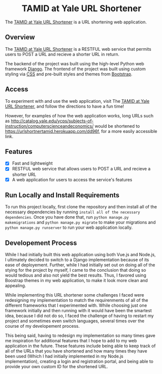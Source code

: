 <h1 align="center">TAMID at Yale URL Shortener</h1>

The [TAMID at Yale URL Shortener](https://urlshortnertamid.herokuapp.com/) is a URL shortening web application.

## Overview

The [TAMID at Yale URL Shortener](https://urlshortnertamid.herokuapp.com/) is a RESTFUL web service that permits users to POST a URL and recieve a shorter URL in return.


The backend of the project was built using the high-level Python web framework [Django](https://www.djangoproject.com/).
The frontend of the project was built using custom styling via [CSS](https://www.w3.org/Style/CSS/Overview.en.html) and pre-built styles and themes from [Bootstrap](https://getbootstrap.com/).

## Access

To experiment with and use the web application, visit The [TAMID at Yale URL Shortener](https://urlshortnertamid.herokuapp.com/), and follow the directions to have a fun time!

However, for examples of how the web application works, long URLs such as http://catalog.yale.edu/ycps/subjects-of-instruction/computerscienceandeconomics/ would be shortened to https://urlshortnertamid.herokuapp.com/dd96f, for a more easily accessible link.

## Features
- [x] Fast and lightweight
- [x] RESTFUL web service that allows users to POST a URL and recieve a shorter URL
- [x] A web application for users to access the service's features

## Run Locally and Install Requirements

To run this project locally, first clone the repository and then install all of the necessary dependencies by running `install all of the necessary dependencies`. Once you have done that, run `python manage.py makemigrations` and `python manage.py migrate` to make your migrations and `python manage.py runserver` to run your web application locally.

## Developement Process

While I had initially built this web application using both Vue.js and Node.js, I ultimately decided to switch to a Django implementation because of its ease of deployement. Further, while I had initially set out on doing all of the stying for the project by myself, I came to the conclusion that doing so would tedious and also not yield the best results. Thus, I favored using Boostrap themes in my web application, to make it look more clean and appealing.

While implementing this URL shortener some challenges I faced were redesigning my implementation to match the requirenments of all of the different frameworks that I experimented with. While choosing just one framework initially and then running with it would have been the smartest idea, because I did not do so, I faced the challenge of having to restart my project and sometimes even switch languages, several times over the course of my developement process.

This being said, having to redesign my implementation so many times gave me inspiration for additional features that I hope to add to my web application in the future. These features include being able to keep track of all of the URLs that you have shortened and how many times they have been used (Which I had initially implemented in my Node.js implementation), creating a login and registration portal, and being able to provide your own custom ID for the shortened URL.